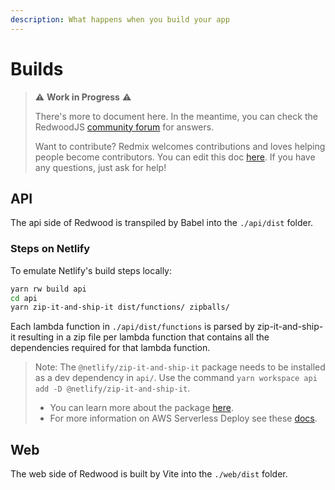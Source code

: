 ```yaml
---
description: What happens when you build your app
---
```


# Builds

> ⚠ **Work in Progress** ⚠️
>
> There's more to document here. In the meantime, you can check the RedwoodJS [community forum](https://community.redwoodjs.com/search?q=yarn%20rw%20build) for answers.
>
> Want to contribute? Redmix welcomes contributions and loves helping people become contributors.
> You can edit this doc [here](https://github.com/redmix-run/redmix.run/blob/main/docs/builds.md).
> If you have any questions, just ask for help!

## API

The api side of Redwood is transpiled by Babel into the `./api/dist` folder.

### Steps on Netlify

To emulate Netlify's build steps locally:

```bash
yarn rw build api
cd api
yarn zip-it-and-ship-it dist/functions/ zipballs/
```

Each lambda function in `./api/dist/functions` is parsed by zip-it-and-ship-it resulting in a zip file per lambda function that contains all the dependencies required for that lambda function.

> Note: The `@netlify/zip-it-and-ship-it` package needs to be installed as a dev dependency in `api/`. Use the command `yarn workspace api add -D @netlify/zip-it-and-ship-it`.
>
> - You can learn more about the package [here](https://www.npmjs.com/package/@netlify/zip-it-and-ship-it).
> - For more information on AWS Serverless Deploy see these [docs](/docs/deploy/serverless).

## Web

The web side of Redwood is built by Vite into the `./web/dist` folder.
